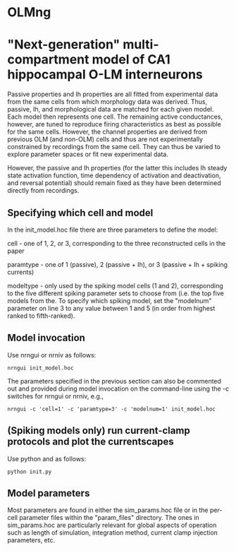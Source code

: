 # OLMng
"Next-generation" multi-compartment model of CA1 hippocampal O-LM interneurons
==============================================================================

Passive properties and Ih properties are all fitted from experimental data from
the same cells from which morphology data was derived. Thus, passive, Ih, and
morphological data are matched for each given model. Each model then represents
one cell. The remaining active conductances, however, are tuned to reproduce
firing characteristics as best as possible for the same cells. However, the
channel properties are derived from previous OLM (and non-OLM) cells and thus
are not experimentally constrained by recordings from the same cell. They can
thus be varied to explore parameter spaces or fit new experimental data. 

However, the passive and Ih properties (for the latter this includes Ih steady
state activation function, time dependency of activation and deactivation, and
reversal potential) should remain fixed as they have been determined directly
from recordings.

Specifying which cell and model
-------------------------------
In the init_model.hoc file there are three parameters to define the model:

cell - one of 1, 2, or 3, corresponding to the three reconstructed cells in the
    paper

paramtype - one of 1 (passive), 2 (passive + Ih), or 3 (passive + Ih + spiking
    currents)

modeltype - only used by the spiking model cells (1 and 2), corresponding to
    the five different spiking parameter sets to choose from (i.e. the top
    five models from the. To specify which spiking model, set the "modelnum"
    parameter on line 3 to any value between 1 and 5 (in order from highest
    ranked to fifth-ranked).

Model invocation
----------------
Use nrngui or nrniv as follows:

    nrngui init_model.hoc

The parameters specified in the previous section can also be commented out and
provided during model invocation on the command-line using the -c switches for
nrngui or nrniv, e.g.,

    nrngui -c 'cell=1' -c 'paramtype=3' -c 'modelnum=1' init_model.hoc

(Spiking models only) run current-clamp protocols and plot the currentscapes
----------------------------------------------------------------------------
Use python and as follows:

    python init.py

Model parameters
----------------
Most parameters are found in either the sim_params.hoc file or in the 
per-cell parameter files within the "param_files" directory. The ones in
sim_params.hoc are particularly relevant for global aspects of operation
such as length of simulation, integration method, current clamp injection
parameters, etc. 
